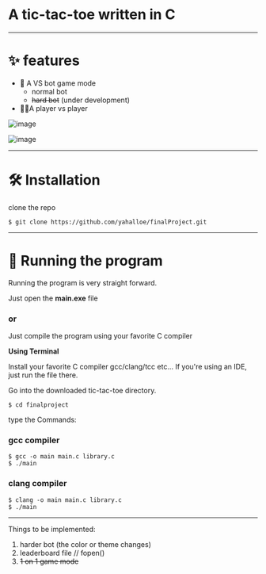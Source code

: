 # A tic-tac-toe written in C

---
# ✨ features

* 🤖 A VS bot game mode
  - normal bot
  - ~~hard bot~~ (under development)
* 🧍‍♂️A player vs player

![image](https://github.com/yahalloe/finalProject/assets/147316835/3f347701-ffbd-4aaa-b904-831b45328fe8)

![image](https://github.com/yahalloe/finalProject/assets/147316835/1dcf6d41-ddbd-4483-bdde-f5ae0401ade5)

---

# 🛠️ Installation

clone the repo 

```
$ git clone https://github.com/yahalloe/finalProject.git
```

---

# 🚀 Running the program

Running the program is very straight forward. 

Just open the **main.exe** file

### or 

Just compile the program using your favorite C compiler

**Using Terminal** 

Install your favorite C compiler gcc/clang/tcc etc...
If you're using an IDE, just run the file there.

Go into the downloaded tic-tac-toe directory.
```
$ cd finalproject
```

type the Commands:

### gcc compiler

```
$ gcc -o main main.c library.c
$ ./main
```

### clang compiler
```
$ clang -o main main.c library.c
$ ./main
```

---

Things to be implemented:
1. harder bot (the color or theme changes)
2. leaderboard file // fopen()
3. ~~1 on 1 game mode~~
